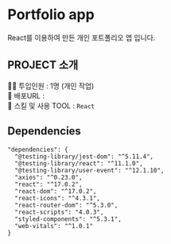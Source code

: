 # Portfolio app

React를 이용하여 만든 개인 포트폴리오 앱 입니다.

## PROJECT 소개
👩‍💻 투입인원 : 1명 (개인 작업) <br/>
🔗 배포URL : []()<br/>
🔨 스킬 및 사용 TOOL : `React` <br/>

## Dependencies

```
"dependencies": {
  "@testing-library/jest-dom": "^5.11.4",
  "@testing-library/react": "^11.1.0",
  "@testing-library/user-event": "^12.1.10",
  "axios": "^0.23.0",
  "react": "^17.0.2",
  "react-dom": "^17.0.2",
  "react-icons": "^4.3.1",
  "react-router-dom": "^5.3.0",
  "react-scripts": "4.0.3",
  "styled-components": "^5.3.1",
  "web-vitals": "^1.0.1"
}
```
